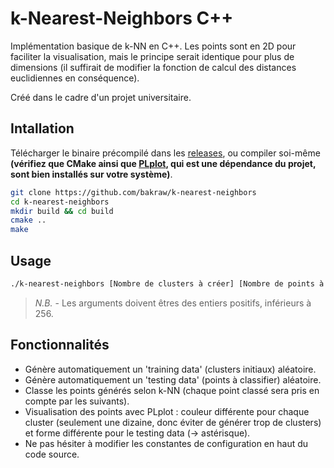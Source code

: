 # k-Nearest-Neighbors C++

Implémentation basique de k-NN en C++. Les points sont en 2D pour faciliter la visualisation, mais le principe serait identique pour plus de dimensions (il suffirait de modifier la fonction de calcul des distances euclidiennes en conséquence).

Créé dans le cadre d'un projet universitaire.

## Intallation

Télécharger le binaire précompilé dans les [releases](https://github.com/bakraw/k-nearest-neighbors/releases), ou compiler soi-même **(vérifiez que CMake ainsi que [PLplot](https://plplot.sourceforge.io/), qui est une dépendance du projet, sont bien installés sur votre système)**.


```bash
git clone https://github.com/bakraw/k-nearest-neighbors
cd k-nearest-neighbors
mkdir build && cd build
cmake ..
make
```

## Usage

```bash
./k-nearest-neighbors [Nombre de clusters à créer] [Nombre de points à classer] [Valeur de k]
```
> *N.B.* - Les arguments doivent êtres des entiers positifs, inférieurs à 256.

## Fonctionnalités

- Génère automatiquement un 'training data' (clusters initiaux) aléatoire.
- Génère automatiquement un 'testing data' (points à classifier) aléatoire.
- Classe les points générés selon k-NN (chaque point classé sera pris en compte par les suivants).
- Visualisation des points avec PLplot : couleur différente pour chaque cluster (seulement une dizaine, donc éviter de générer trop de clusters) et forme différente pour le testing data (-> astérisque).
- Ne pas hésiter à modifier les constantes de configuration en haut du code source.